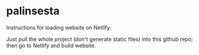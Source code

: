 # palinsesta

Instructions for loading website on Netlify:

Just pull the whole project (don't generate static files) into this github repo; then go to Netlify and build website.
